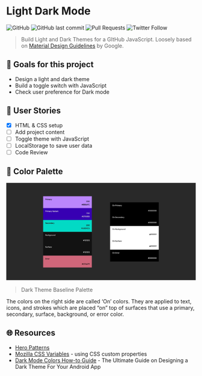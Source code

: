 # Light Dark Mode

![GitHub](https://img.shields.io/badge/license-MIT-blue.svg?style=flat-square)
![GitHub last commit](https://img.shields.io/github/last-commit/josephgattuso/light-dark-mode?style=flat-square)
![Pull Requests](https://img.shields.io/badge/pull_requests-welcome-blue?style=flat-square)
![Twitter Follow](https://img.shields.io/twitter/follow/joeetuso?style=flat-square)

> Build Light and Dark Themes for a GItHub JavaScript. Loosely based on [Material Design Guidelines](https://material.io/design/guidelines-overview) by Google.

<!-- ## 🚀 Quick start -->

## 🎯 Goals for this project

- Design a light and dark theme
- Build a toggle switch with JavaScript
- Check user preference for Dark mode

## 📖 User Stories

- [x] HTML & CSS setup
- [ ] Add project content
- [ ] Toggle theme with JavaScript
- [ ] LocalStorage to save user data
- [ ] Code Review

## 🎨 Color Palette

![Colors](./img/color-palette.jpg)

> Dark Theme Baseline Palette

The colors on the right side are called ‘On’ colors. They are applied to text, icons, and strokes which are placed “on” top of surfaces that use a primary, secondary, surface, background, or error color.

## 🌐 Resources

- [Hero Patterns](https://www.heropatterns.com/)
- [Mozilla CSS Variables](https://developer.mozilla.org/en-US/docs/Web/CSS/Using_CSS_custom_properties) - using CSS custom properties
- [Dark Mode Colors How-to Guide](https://blog.prototypr.io/how-to-design-a-dark-theme-for-your-android-app-3daeb264637) - The Ultimate Guide on Designing a Dark Theme For Your Android App
